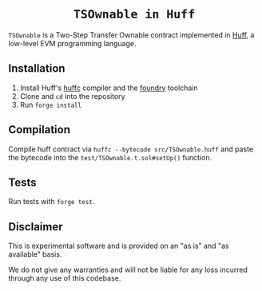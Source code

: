 <h1 align=center><code>
TSOwnable in Huff
</code></h1>

`TSOwnable` is a Two-Step Transfer Ownable contract implemented in [Huff](https://github.com/huff-language),
a low-level EVM programming language.

## Installation

1. Install Huff's [huffc](https://github.com/huff-language/huffc) compiler and the [foundry](https://github.com/foundry-rs/foundry) toolchain
2. Clone and `cd` into the repository
3. Run `forge install`

## Compilation

Compile huff contract via `huffc --bytecode src/TSOwnable.huff` and paste
the bytecode into the `test/TSOwnable.t.sol#setUp()` function.

## Tests

Run tests with `forge test`.

## Disclaimer

This is experimental software and is provided on an "as is" and "as available"
basis.

We do not give any warranties and will not be liable for any loss incurred
through any use of this codebase.

